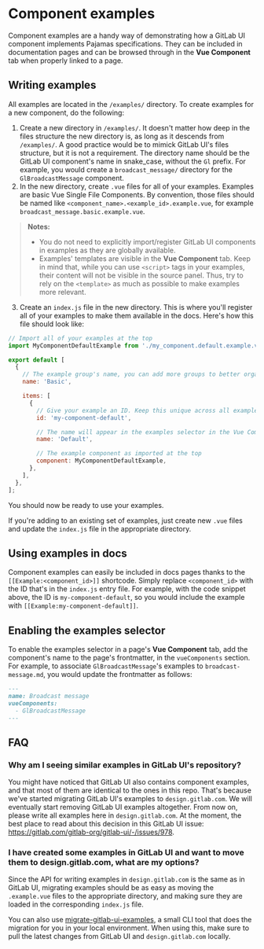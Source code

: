 # Component examples

Component examples are a handy way of demonstrating how a GitLab UI component implements Pajamas
specifications. They can be included in documentation pages and can be browsed through in the
**Vue Component** tab when properly linked to a page.

## Writing examples

All examples are located in the `/examples/` directory. To create examples for
a new component, do the following:

1. Create a new directory in `/examples/`. It doesn't matter how deep in the files structure the
new directory is, as long as it descends from `/examples/`. A good practice would be to mimick
GitLab UI's files structure, but it is not a requirement. The directory name should be the GitLab UI
component's name in snake_case, without the `Gl` prefix. For example, you would create a
`broadcast_message/` directory for the `GlBroadcastMessage` component.
2. In the new directory, create `.vue` files for all of your examples. Examples are basic Vue Single
File Components. By convention, those files should be named like
`<component_name>.<example_id>.example.vue`, for example `broadcast_message.basic.example.vue`.

> **Notes:**
> * You do not need to explicitly import/register GitLab UI components in examples as they are
> globally available.
> * Examples' templates are visible in the **Vue Component** tab. Keep in mind that, while you can
> use `<script>` tags in your examples, their content will not be visible in the source panel. Thus,
> try to rely on the `<template>` as much as possible to make examples more relevant.

3. Create an `index.js` file in the new directory. This is where you'll register all of your
examples to make them available in the docs. Here's how this file should look like:

```javascript
// Import all of your examples at the top
import MyComponentDefaultExample from './my_component.default.example.vue';

export default [
  {
    // The example group's name, you can add more groups to better organize examples
    name: 'Basic',

    items: [
      {
        // Give your example an ID. Keep this unique across all examples
        id: 'my-component-default',

        // The name will appear in the examples selector in the Vue Component tab
        name: 'Default',

        // The example component as imported at the top
        component: MyComponentDefaultExample,
      },
    ],
  },
];
```

You should now be ready to use your examples.

If you're adding to an existing set of examples, just create new `.vue` files and update the
`index.js` file in the appropriate directory.

## Using examples in docs

Component examples can easily be included in docs pages thanks to the `[[Example:<component_id>]]`
shortcode. Simply replace `<component_id>` with the ID that's in the `index.js` entry file. For
example, with the code snippet above, the ID is `my-component-default`, so you would include the
example with `[[Example:my-component-default]]`.

## Enabling the examples selector

To enable the examples selector in a page's **Vue Component** tab, add the component's name to the
page's frontmatter, in the `vueComponents` section. For example, to associate `GlBroadcastMessage`'s
examples to `broadcast-message.md`, you would update the frontmatter as follows:

```markdown
---
name: Broadcast message
vueComponents:
  - GlBroadcastMessage
---
```

## FAQ

### Why am I seeing similar examples in GitLab UI's repository?

You might have noticed that GitLab UI also contains component examples, and that most of them are
identical to the ones in this repo. That's because we've started migrating GitLab UI's examples to
`design.gitlab.com`. We will eventually start removing GitLab UI examples altogether. From now on,
please write all examples here in `design.gitlab.com`. At the moment, the best place to read about
this decision in this GitLab UI issue: https://gitlab.com/gitlab-org/gitlab-ui/-/issues/978.

### I have created some examples in GitLab UI and want to move them to design.gitlab.com, what are my options?

Since the API for writing examples in `design.gitlab.com` is the same as in GitLab UI, migrating
examples should be as easy as moving the `.example.vue` files to the appropriate directory, and
making sure they are loaded in the corresponding `index.js` file.

You can also use [migrate-gitlab-ui-examples](https://gitlab.com/pgascouvaillancourt/migrate-gitlab-ui-examples),
a small CLI tool that does the migration for you in your local environment. When using this, make
sure to pull the latest changes from GitLab UI and `design.gitlab.com` locally.
